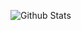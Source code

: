 ![Github Stats](https://github-readme-stats.vercel.app/api?username=XiaoFuOS&show_icons=true&theme=dark&count_private=true)
